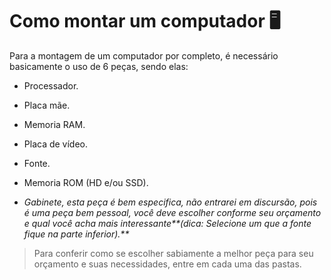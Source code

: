 # Como montar um computador 🖥️

Para a montagem de um computador por completo, é necessário basicamente o uso de 6 peças, sendo elas:

* Processador.

* Placa mãe.

* Memoria RAM.

* Placa de vídeo.

* Fonte.

* Memoria ROM (HD e/ou SSD).

* _Gabinete, esta peça é bem especifica, não entrarei em discursão, pois é uma peça bem pessoal, você deve escolher conforme seu orçamento e qual você acha mais interessante**(dica: Selecione um que a fonte fique na parte inferior).**_

  

> Para conferir como se escolher sabiamente a melhor peça para seu orçamento e suas necessidades, entre em cada uma das pastas.